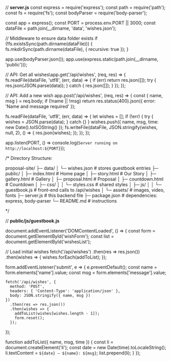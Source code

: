 // **server.js**
const express = require('express');
const path = require('path');
const fs = require('fs');
const bodyParser = require('body-parser');

const app = express();
const PORT = process.env.PORT || 3000;
const dataFile = path.join(__dirname, 'data', 'wishes.json');

// Middleware
to ensure data folder exists
if (!fs.existsSync(path.dirname(dataFile))) {
  fs.mkdirSync(path.dirname(dataFile), { recursive: true });
}

app.use(bodyParser.json());
app.use(express.static(path.join(__dirname, 'public')));

// API: Get all wishes\app.get('/api/wishes', (req, res) => {
  fs.readFile(dataFile, 'utf8', (err, data) => {
    if (err) return res.json([]);
    try { res.json(JSON.parse(data)); }
    catch { res.json([]); }
  });
});

// API: Add a new wish
app.post('/api/wishes', (req, res) => {
  const { name, msg } = req.body;
  if (!name || !msg) return res.status(400).json({ error: 'Name and message required' });

  fs.readFile(dataFile, 'utf8', (err, data) => {
    let wishes = [];
    if (!err) {
      try { wishes = JSON.parse(data); } catch {}
    }
    wishes.push({ name, msg, time: new Date().toISOString() });
    fs.writeFile(dataFile, JSON.stringify(wishes, null, 2), () => {
      res.json(wishes);
    });
  });
});

app.listen(PORT, () => console.log(`Server running on http://localhost:${PORT}`));


/* Directory Structure:

proposal-site/
├─ data/
│  └─ wishes.json        # stores guestbook entries
├─ public/
│  ├─ index.html         # Home page
│  ├─ story.html         # Our Story
│  ├─ gallery.html       # Gallery
│  ├─ proposal.html      # Proposal
│  ├─ countdown.html     # Countdown
│  ├─ css/
│  │  └─ styles.css      # shared styles
│  ├─ js/
│  │  └─ guestbook.js    # front-end calls to /api/wishes
│  └─ assets/            # images, video, fonts
├─ server.js             # this backend file
├─ package.json          # dependencies: express, body-parser
└─ README.md            # instructions

*/

// **public/js/guestbook.js**

document.addEventListener('DOMContentLoaded', () => {
  const form = document.getElementById('wishForm');
  const list = document.getElementById('wishesList');

  // Load initial wishes
  fetch('/api/wishes')
    .then(res => res.json())
    .then(wishes => {
      wishes.forEach(addToList);
    });

  form.addEventListener('submit', e => {
    e.preventDefault();
    const name = form.elements['name'].value;
    const msg = form.elements['message'].value;

    fetch('/api/wishes', {
      method: 'POST',
      headers: { 'Content-Type': 'application/json' },
      body: JSON.stringify({ name, msg })
    })
      .then(res => res.json())
      .then(wishes => {
        addToList(wishes[wishes.length - 1]);
        form.reset();
      });
  });

  function addToList({ name, msg, time }) {
    const li = document.createElement('li');
    const date = new Date(time).toLocaleString();
    li.textContent = `${date} — ${name}: ${msg}`;
    list.prepend(li);
  }
});
